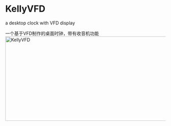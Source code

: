 # KellyVFD
a desktop clock with VFD display

一个基于VFD制作的桌面时钟，带有收音机功能
<img width="564" height="266" alt="KellyVFD" src="https://github.com/user-attachments/assets/d56af527-3707-41a5-9e57-d483a8f3d598" />
